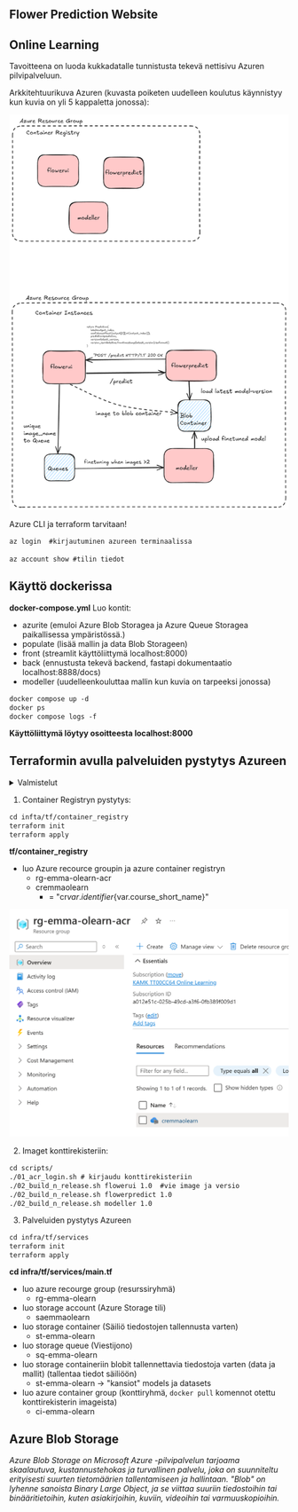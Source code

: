 ## Flower Prediction Website
## Online Learning

Tavoitteena on luoda kukkadatalle tunnistusta tekevä nettisivu Azuren pilvipalveluun.

Arkkitehtuurikuva Azuren  (kuvasta poiketen uudelleen koulutus käynnistyy kun kuvia on yli 5 kappaletta jonossa):

![alt text](./images/azure_arkkitehtuuri.png)

Azure CLI ja terraform tarvitaan!

````
az login  #kirjautuminen azureen terminaalissa

az account show #tilin tiedot
````

## Käyttö dockerissa 

**docker-compose.yml** 
Luo kontit:
* azurite  (emuloi Azure Blob Storagea ja Azure Queue Storagea paikallisessa ympäristössä.)
* populate  (lisää mallin ja data Blob Storageen)
* front  (streamlit käyttöliittymä localhost:8000)
* back   (ennustusta tekevä backend, fastapi dokumentaatio localhost:8888/docs)
* modeller (uudelleenkouluttaa mallin kun kuvia on tarpeeksi jonossa)


````
docker compose up -d
docker ps
docker compose logs -f
````

**Käyttöliittymä löytyy osoitteesta localhost:8000** 


## Terraformin avulla palveluiden pystytys Azureen

<details>
<summary>Valmistelut</summary>


# Valmistelut

Tarvitset tässäseuraavat asiat:

* [Git](https://git-scm.com/downloads) asennettuna
* [Visual Studio Code](https://code.visualstudio.com/) asennettuna
* [Terraform](https://www.terraform.io/downloads.html) asennettuna
* [Azure CLI](https://docs.microsoft.com/en-us/cli/azure/install-azure-cli) asennettuna
* [Azure-tili](https://azure.microsoft.com/en-us/free/) ja [Azure-tilauksen](https://azure.microsoft.com/en-us/free/) luotuna
* [HashiCorp Terraform](https://marketplace.visualstudio.com/items?itemName=HashiCorp.terraform) -lisäosa Visual Studio Codeen

Asenna paketit (terraform ja azure cli) käyttäen paketinhallintaa.

## Mikä on paketinhallinta?

Paketinhallintaan on useita vaihtoehtoja:

* Windows:
    * [Scoop](https://scoop.sh/)
    * [Chocolate](https://chocolatey.org/)
    * Winget (Windows Package Manager, built-in)
* MacOS:
    * [Homebrew](https://brew.sh/)
    * [MacPorts](https://www.macports.org/)

Linuxilla kullakin distribuutiolla on oma paketinhallintansa ja lisäksi löytyy distribuutiovapaita kuten Snap.

## Vaihe 1: Scoop

Käytä esim. Scoopia, joka on Windowsille tarkoitettu paketinhallinta.

Asenna Scoop Powershell-komennoilla, jotka löytyvät sivustolta [scoop.sh](https://scoop.sh/):

```powershell
Set-ExecutionPolicy -ExecutionPolicy RemoteSigned -Scope CurrentUser
Invoke-RestMethod -Uri https://get.scoop.sh | Invoke-Expression
```


## Vaihe 2: Terraform

Voit sulkea PowerShellin ja siirtyä sinulle tutumpaan shelliin kuten **Git Bash**, mikäli haluat.

Asenna Terraform Scoopilla:

```bash
scoop install terraform
```


## Vaihe 3: Azure CLI

Asenna Azure CLI Scoopilla:

```bash
scoop install azure-cli
```

## Vaihe 4: Kirjaudu Azureen

Navigoi selaimella osoitteeseen [https://portal.azure.com](https://portal.azure.com) ja kirjaudu Azureen.


## Vaihe 5: Kirjaudu Azure CLI:llä

Kirjaudu Azureen komennolla:

```bash
az login
```

Tästä aukeaa selainikkuna, jossa kirjaudut Azureen. Kirjaudu sisään ja palaa takaisin shelliin.

Voit tarkistaa kirjautumisen komennolla:

```bash
az account show
```

</details>

1. Container Registryn pystytys: 

````
cd infta/tf/container_registry
terraform init
terraform apply
````

**tf/container_registry**
* luo Azure recource groupin ja azure container registryn
    * rg-emma-olearn-acr
    * cremmaolearn
        * = "cr${var.identifier}${var.course_short_name}"

![alt text](./images/azure_view.png)


2. Imaget konttirekisteriin:
````
cd scripts/
./01_acr_login.sh # kirjaudu konttirekisteriin
./02_build_n_release.sh flowerui 1.0  #vie image ja versio
./02_build_n_release.sh flowerpredict 1.0
./02_build_n_release.sh modeller 1.0
````

3. Palveluiden pystytys Azureen

````
cd infra/tf/services
terraform init
terraform apply
````

**cd infra/tf/services/main.tf**
* luo azure recourge group (resurssiryhmä)
    * rg-emma-olearn
* luo storage account (Azure Storage tili)
    * saemmaolearn
* luo storage container (Säiliö tiedostojen tallennusta varten)
    * st-emma-olearn
* luo storage queue  (Viestijono)
    * sq-emma-olearn
* luo storage containeriin blobit tallennettavia tiedostoja varten (data ja mallit) (tallentaa tiedot säiliöön)
    * st-emma-olearn -> "kansiot" models ja datasets
* luo azure container group (konttiryhmä, `docker pull` komennot otettu konttirekisterin imageista)
    * ci-emma-olearn

## Azure Blob Storage
*Azure Blob Storage on Microsoft Azure -pilvipalvelun tarjoama skaalautuva, kustannustehokas ja turvallinen palvelu, joka on suunniteltu erityisesti suurten tietomäärien tallentamiseen ja hallintaan. "Blob" on lyhenne sanoista Binary Large Object, ja se viittaa suuriin tiedostoihin tai binääritietoihin, kuten asiakirjoihin, kuviin, videoihin tai varmuuskopioihin.* 